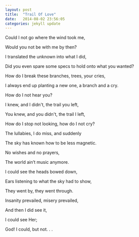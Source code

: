 ```yaml
---
layout: post
title:  "Trail Of Love"
date:   2014-08-02 23:56:05
categories: jekyll update
---
```

Could I not go where the wind took me,

Would you not be with me by then?

I translated the unknown into what I did,

Did you even spare some specs to hold onto what you wanted?

How do I break these branches, trees, your cries,

I always end up planting a new one, a branch and a cry.

How do I not hear you?

I knew, and I didn't, the trail you left,

You knew, and you didn't, the trail I left,

How do I stop not looking, how do I not cry?

The lullabies, I do miss, and suddenly

The sky has known how to be less magnetic.

No wishes and no prayers,

The world ain’t music anymore.

I could see the heads bowed down,

Ears listening to what the sky had to show,

They went by, they went through.

Insanity prevailed, misery prevailed,

And then I did see it,

I could see Her;

God! I could, but not. . .

[jekyll-gh]: https://github.com/jekyll/jekyll
[jekyll]:    http://jekyllrb.com
